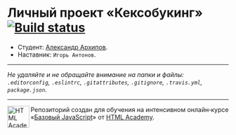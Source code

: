 # Личный проект «Кексобукинг» [![Build status][travis-image]][travis-url]

* Студент: [Александр Архипов](https://up.htmlacademy.ru/javascript/9/user/390361).
* Наставник: `Игорь Антонов`.

---

_Не удаляйте и не обращайте внимание на папки и файлы:_<br>
_`.editorconfig`, `.eslintrc`, `.gitattributes`, `.gitignore`, `.travis.yml`, `package.json`._

---

<a href="https://htmlacademy.ru/intensive/javascript"><img align="left" width="50" height="50" title="HTML Academy" src="https://up.htmlacademy.ru/static/img/intensive/javascript/logo-for-github.svg"></a>

Репозиторий создан для обучения на интенсивном онлайн‑курсе «[Базовый JavaScript](https://htmlacademy.ru/intensive/javascript)» от [HTML Academy](https://htmlacademy.ru).

[travis-image]: https://travis-ci.org/htmlacademy-javascript/390361-keksobooking.svg?branch=master
[travis-url]: https://travis-ci.org/htmlacademy-javascript/390361-keksobooking
